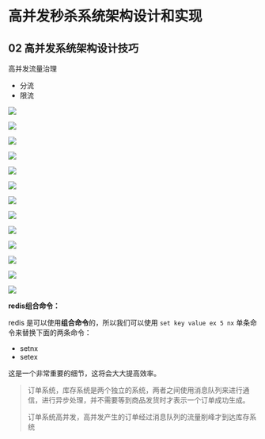 # 高并发秒杀系统架构设计和实现





## 02 高并发系统架构设计技巧



高并发流量治理

- 分流
- 限流



![](https://raw.githubusercontent.com/fandean/images/master/PicGo/3.1%E7%B3%BB%E7%BB%9F%E6%9E%B6%E6%9E%84.png)



![](https://raw.githubusercontent.com/fandean/images/master/PicGo/3.2%E7%8B%AC%E7%AB%8B%E6%95%B0%E6%8D%AE%E5%BA%93.png)



![](https://raw.githubusercontent.com/fandean/images/master/PicGo/3.3%E7%B3%BB%E7%BB%9F%E9%80%BB%E8%BE%91%E6%A2%B3%E7%90%86.png)

![](https://raw.githubusercontent.com/fandean/images/master/PicGo/3.4%E6%95%B0%E6%8D%AE%E5%BA%93%E5%8E%8B%E5%8A%9B%E6%B5%8B%E8%AF%95.png)



![](https://raw.githubusercontent.com/fandean/images/master/PicGo/3.4%E4%BB%8E%E6%B5%81%E9%87%8F%E8%A7%92%E5%BA%A6%EF%BC%8C%E5%A4%9A%E5%B1%82%E6%AC%A1%E5%88%86%E6%9E%90%E6%9E%B6%E6%9E%84.png)





![](https://raw.githubusercontent.com/fandean/images/master/PicGo/3.5%E5%88%86%E6%B5%81%E5%92%8C%E9%99%90%E6%B5%81%E5%85%B7%E4%BD%93%E6%8F%8F%E8%BF%B0.png)



![](https://raw.githubusercontent.com/fandean/images/master/PicGo/3.6%20%E7%94%A8%E6%88%B7%E6%93%8D%E4%BD%9C%E7%BB%B4%E5%BA%A6-%E9%99%90%E6%B5%81.png)



![](https://raw.githubusercontent.com/fandean/images/master/PicGo/3.7%E6%9C%8D%E5%8A%A1%E5%99%A8%E5%81%87%E8%AE%BE-%E5%88%86%E6%B5%81.png)

![](https://raw.githubusercontent.com/fandean/images/master/PicGo/3.8%20Nginx.png)





![](https://raw.githubusercontent.com/fandean/images/master/PicGo/3.9Java%E7%BC%96%E7%A0%81-%E7%94%A8%E6%88%B7%E8%AF%B7%E6%B1%82%E9%A2%91%E7%8E%87%E9%99%90%E5%88%B6.png)





![](https://raw.githubusercontent.com/fandean/images/master/PicGo/3.10%20%E4%BB%A4%E7%89%8C%E6%A1%B6%E7%AE%97%E6%B3%95.png)

![](https://raw.githubusercontent.com/fandean/images/master/PicGo/3.11%20%E6%80%BB%E7%BB%93.png)



![](https://raw.githubusercontent.com/fandean/images/master/PicGo/3.12%E7%BD%91%E6%98%93%E5%AE%9E%E8%B7%B5%E4%B8%AD%E7%9A%84%E6%89%A9%E5%B1%95.png)









**redis组合命令：**

redis 是可以使用**组合命令**的，所以我们可以使用 `set key value ex 5 nx` 单条命令来替换下面的两条命令：

- setnx
- setex

这是一个非常重要的细节，这将会大大提高效率。





> 订单系统，库存系统是两个独立的系统，两者之间使用消息队列来进行通信，进行异步处理，并不需要等到商品发货时才表示一个订单成功生成。
>
> 订单系统高并发，高并发产生的订单经过消息队列的流量削峰才到达库存系统
>
>

